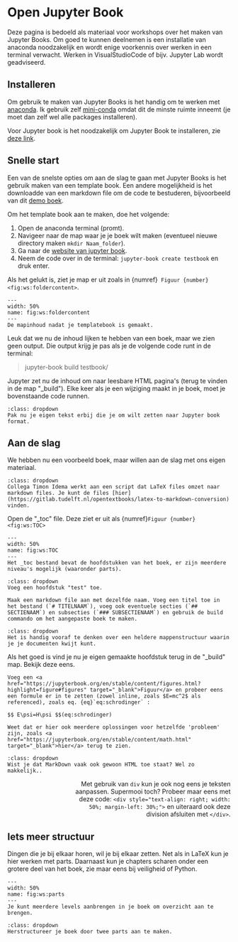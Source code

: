 # Open Jupyter Book

Deze pagina is bedoeld als materiaal voor workshops over het maken van Jupyter Books. Om goed te kunnen deelnemen is een installatie van anaconda noodzakelijk en wordt enige voorkennis over werken in een terminal verwacht. Werken in VisualStudioCode of bijv. Jupyter Lab wordt geadviseerd.

## Installeren 
Om gebruik te maken van Jupyter Books is het handig om te werken met [anaconda](https://www.anaconda.com/). Ik gebruik zelf [mini-conda](https://docs.conda.io/projects/miniconda/en/latest/) omdat dit de minste ruimte inneemt (je moet dan zelf wel alle packages installeren).

Voor Jupyter book is het noodzakelijk om Jupyter Book te installeren, zie [deze link](https://jupyterbook.org/en/stable/start/overview.html).

## Snelle start
Een van de snelste opties om aan de slag te gaan met Jupyter Books is het gebruik maken van een template book. Een andere mogelijkheid is het downloadde van een markdown file om de code te bestuderen, bijvoorbeeld van dit [demo boek](https://interactivetextbooks.tudelft.nl/open-textbooks-demonstration/content/markdown.html).

Om het template book aan te maken, doe het volgende:
1. Open de anaconda terminal (promt).
2. Navigeer naar de map waar je je boek wilt maken (eventueel nieuwe directory maken `mkdir Naam_folder`).
3. Ga naar de <a href="(https://jupyterbook.org/en/stable/start/create.html" target="_blank">website van jupyter book</a>.
4. Neem de code over in de terminal: `jupyter-book create testbook` en druk enter.

Als het gelukt is, ziet je map er uit zoals in {numref}` Figuur {number} <fig:ws:foldercontent>`.

```{figure} Figs/foldercontent.PNG
---
width: 50%
name: fig:ws:foldercontent
---
De mapinhoud nadat je templatebook is gemaakt.
```

Leuk dat we nu de inhoud lijken te hebben van een boek, maar we zien geen output. Die output krijg je pas als je de volgende code runt in de terminal:

> jupyter-book build testbook/

Jupyter zet nu de inhoud om naar leesbare HTML pagina's (terug te vinden in de map "_build"). Elke keer als je een wijziging maakt in je boek, moet je bovenstaande code runnen.

```{admonition} Opdracht
:class: dropdown
Pak nu je eigen tekst erbij die je om wilt zetten naar Jupyter book format.
```

## Aan de slag
We hebben nu een voorbeeld boek, maar willen aan de slag met ons eigen materiaal.

```{tip} 
:class: dropdown
Collega Timon Idema werkt aan een script dat LaTeX files omzet naar markdown files. Je kunt de files [hier](https://gitlab.tudelft.nl/opentextbooks/latex-to-markdown-conversion) vinden.
```

Open de "_toc" file. Deze ziet er uit als {numref}`Figuur {number} <fig:ws:TOC>`

```{figure} Figs/TOC.png
---
width: 50%
name: fig:ws:TOC
---
Het _toc bestand bevat de hoofdstukken van het boek, er zijn meerdere niveau's mogelijk (waaronder parts).
```

```{admonition} Opdracht
:class: dropdown
Voeg een hoofdstuk "test" toe.

Maak een markdown file aan met dezelfde naam. Voeg een titel toe in het bestand (`# TITELNAAM`), voeg ook eventuele secties (`## SECTIENAAM`) en subsecties (`### SUBSECTIENAAM`) en gebruik de build commando om het aangepaste boek te maken. 
```

```{tip}
:class: dropdown
Het is handig vooraf te denken over een heldere mappenstructuur waarin je je documenten kwijt kunt.
```

Als het goed is vind je nu je eigen gemaakte hoofdstuk terug in de "_build" map. Bekijk deze eens.

```{admonition} Opdracht
Voeg een <a href="https://jupyterbook.org/en/stable/content/figures.html?highlight=figure#figures" target="_blank">Figuur</a> en probeer eens een formule er in te zetten (zowel inline, zoals $E=mc^2$ als referenced), zoals eq. {eq}`eq:schrodinger` :

$$ E\psi=H\psi $$(eq:schrodinger)

Weet dat er hier ook meerdere oplossingen voor hetzelfde 'probleem' zijn, zoals <a href="https://jupyterbook.org/en/stable/content/math.html" target="_blank">hier</a> terug te zien. 
```

```{tip}
:class: dropdown
Wist je dat MarkDown vaak ook gewoon HTML toe staat? Wel zo makkelijk..
```

<div style="text-align: right; width: 70%; margin-left: 30%;">

Met gebruik van `div` kun je ook nog eens je teksten aanpassen. Supermooi toch? Probeer maar eens met deze code: `<div style="text-align: right; width: 50%; margin-left: 30%;">` en uiteraard ook deze division afsluiten met `</div>`.

</div>


## Iets meer structuur
Dingen die je bij elkaar horen, wil je bij elkaar zetten. Net als in LaTeX kun je hier werken met parts. Daarnaast kun je chapters scharen onder een grotere deel van het boek, zie maar eens bij veiligheid of Python. 

```{figure} Figs/parts.PNG
---
width: 50%
name: fig:ws:parts
---
Je kunt meerdere levels aanbrengen in je boek om overzicht aan te brengen.
```

```{admonition} Opdracht
:class: dropdown
Herstructureer je boek door twee parts aan te maken.
```